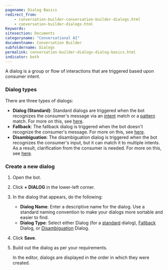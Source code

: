```yaml
---
pagename: Dialog Basics
redirect_from:
    - conversation-builder-conversation-builder-dialogs.html
    - conversation-builder-dialogs.html
Keywords:
sitesection: Documents
categoryname: "Conversational AI"
documentname: Conversation Builder
subfoldername: Dialogs
permalink: conversation-builder-dialogs-dialog-basics.html
indicator: both
---
```


A dialog is a group or flow of interactions that are triggered based upon consumer intent.

### Dialog types

There are three types of dialogs:

- **Dialog (Standard)**: Standard dialogs are triggered when the bot recognizes the consumer's message via an [intent](conversation-builder-intent-builder-overview.html) match or a [pattern](conversation-builder-conversation-builder-response-match-actions.html#pattern-matching) match. For more on this, see [here](conversation-builder-dialogs-standard-dialogs.html).
- **Fallback**: The fallback dialog is triggered when the bot doesn't recognize the consumer's message. For more on this, see [here](conversation-builder-dialogs-fallback-dialogs.html).
- **Disambiguation**: The disambiguation dialog is triggered when the bot recognizes the consumer's input, but it can match it to multiple intents. As a result, clarification from the consumer is needed. For more on this, see [here](conversation-builder-dialogs-disambiguation-dialogs.html).

### Create a new dialog

1. Open the bot.
2. Click **+ DIALOG** in the lower-left corner.
3. In the dialog that appears, do the following:
    - **Dialog Name**: Enter a descriptive name for the dialog. Use a standard naming convention to make your dialogs more sortable and easier to find.
    - **Dialog Type**: Select either Dialog (for a [standard](conversation-builder-dialogs-standard-dialogs.html) dialog), [Fallback](conversation-builder-dialogs-fallback-dialogs.html) Dialog, or [Disambiguation](conversation-builder-dialogs-disambiguation-dialogs.html) Dialog.
4. Click **Save**.
5. Build out the dialog as per your requirements.
    
    In the editor, dialogs are displayed in the order in which they were created.
